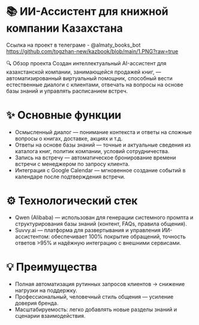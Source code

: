 # 📚 ИИ-Ассистент для книжной компании Казахстана

Ссылка на проект в телеграме - @almaty_books_bot
https://github.com/togzhan-new/kazbook/blob/main/1.PNG?raw=true 

🔍 Обзор проекта
Создан интеллектуальный AI-ассистент для казахстанской компании, занимающейся продажей книг, — автоматизированный виртуальный помощник, способный вести естественные диалоги с клиентами, отвечать на вопросы на основе базы знаний и управлять расписанием встреч.

# ✨ Основные функции
- Осмысленный диалог — понимание контекста и ответы на сложные вопросы о книгах, доставке, акциях и т.д.
- Ответы на основе базы знаний — точные и актуальные сведения из каталога книг, политик компании, условий сотрудничества.
- Запись на встречу — автоматическое бронирование времени встречи с менеджером по запросу клиента.
- Интеграция с Google Calendar — мгновенное создание событий в календаре после подтверждения встречи.

# ⚙️ Технологический стек
- Qwen (Alibaba) — использован для генерации системного промпта и структурирования базы знаний (контент, FAQs, правила общения).
- Suvvy.ai — платформа для развертывания и управления ИИ-ассистентом: обеспечивает 100% покрытие обращений, точность ответов >95% и надёжную интеграцию с внешними сервисами.

# 💡 Преимущества
- Полная автоматизация рутинных запросов клиентов → снижение нагрузки на поддержку.
- Профессиональный, человечный стиль общения — усиление доверия бренда.
- Масштабируемость: легко добавлять новые разделы знаний и сценарии взаимодействия.

